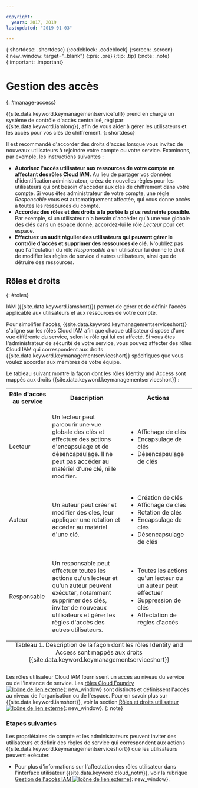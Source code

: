 ```yaml
---

copyright:
  years: 2017, 2019
lastupdated: "2019-01-03"

---
```


{:shortdesc: .shortdesc}
{:codeblock: .codeblock}
{:screen: .screen}
{:new_window: target="_blank"}
{:pre: .pre}
{:tip: .tip}
{:note: .note}
{:important: .important}

# Gestion des accès
{: #manage-access}

{{site.data.keyword.keymanagementservicefull}} prend en charge un système de contrôle d'accès centralisé, régi par {{site.data.keyword.iamlong}}, afin de vous aider à gérer les utilisateurs et les accès pour vos clés de chiffrement.
{: shortdesc}

Il est recommandé d'accorder des droits d'accès lorsque vous invitez de nouveaux utilisateurs à rejoindre votre compte ou votre service. Examinons, par exemple, les instructions suivantes :

- **Autorisez l'accès utilisateur aux ressources de votre compte en affectant des rôles Cloud IAM.**
    Au lieu de partager vos données d'identification administrateur, créez de nouvelles règles pour les utilisateurs qui ont besoin d'accéder aux clés de chiffrement dans votre compte. Si vous êtes administrateur de votre compte, une règle _Responsable_ vous est automatiquement affectée, qui vous donne accès à toutes les ressources du compte.
- **Accordez des rôles et des droits à la portée la plus restreinte possible.**
    Par exemple, si un utilisateur n'a besoin d'accéder qu'à une vue globale des clés dans un espace donné, accordez-lui le rôle _Lecteur_ pour cet espace.
- **Effectuez un audit régulier des utilisateurs qui peuvent gérer le contrôle d'accès et supprimer des ressources de clé.**
    N'oubliez pas que l'affectation du rôle _Responsable_ à un utilisateur lui donne le droit de modifier les règles de service d'autres utilisateurs, ainsi que de détruire des ressources.

## Rôles et droits
{: #roles}

IAM ({{site.data.keyword.iamshort}}) permet de gérer et de définir l'accès applicable aux utilisateurs et aux ressources de votre compte.

Pour simplifier l'accès, {{site.data.keyword.keymanagementserviceshort}} s'aligne sur les rôles Cloud IAM afin que chaque utilisateur dispose d'une vue différente du service, selon le rôle qui lui est affecté. Si vous êtes l'administrateur de sécurité de votre service, vous pouvez affecter des rôles Cloud IAM qui correspondent aux droits {{site.data.keyword.keymanagementserviceshort}} spécifiques que vous voulez accorder aux membres de votre équipe.

Le tableau suivant montre la façon dont les rôles Identity and Access sont mappés aux droits {{site.data.keyword.keymanagementserviceshort}} :
<table>
  <tr>
    <th>Rôle d'accès au service</th>
    <th>Description</th>
    <th>Actions</th>
  </tr>
  <tr>
    <td><p>Lecteur</p></td>
    <td><p>Un lecteur peut parcourir une vue globale des clés et effectuer des actions d'encapsulage et de désencapsulage. Il ne peut pas accéder au matériel d'une clé, ni le modifier.</p></td>
    <td>
      <p>
        <ul>
          <li>Affichage de clés</li>
          <li>Encapsulage de clés</li>
          <li>Désencapsulage de clés</li>
        </ul>
      </p>
    </td>
  </tr>
  <tr>
    <td><p>Auteur</p></td>
    <td><p>Un auteur peut créer et modifier des clés, leur appliquer une rotation et accéder au matériel d'une clé.</p></td>
    <td>
      <p>
        <ul>
          <li>Création de clés</li>
          <li>Affichage de clés</li>
          <li>Rotation de clés</li>
          <li>Encapsulage de clés</li>
          <li>Désencapsulage de clés</li>
        </ul>
      </p>
    </td>
  </tr>
  <tr>
    <td><p>Responsable</p></td>
    <td><p>Un responsable peut effectuer toutes les actions qu'un lecteur et qu'un auteur peuvent exécuter, notamment supprimer des clés, inviter de nouveaux utilisateurs et gérer les règles d'accès des autres utilisateurs.</p></td>
    <td>
      <p>
        <ul>
          <li>Toutes les actions qu'un lecteur ou un auteur peut effectuer</li>
          <li>Suppression de clés</li>
          <li>Affectation de règles d'accès</li>
        </ul>
      </p>
    </td>
  </tr>
  <caption style="caption-side:bottom;">Tableau 1. Description de la façon dont les rôles Identity and Access sont mappés aux droits {{site.data.keyword.keymanagementserviceshort}}</caption>
</table>

Les rôles utilisateur Cloud IAM fournissent un accès au niveau du service ou de l'instance de service. Les [rôles Cloud Foundry ![Icône de lien externe](../../icons/launch-glyph.svg "Icône de lien externe")](/docs/iam/cfaccess.html){: new_window} sont distincts et définissent l'accès au niveau de l'organisation ou de l'espace. Pour en savoir plus sur {{site.data.keyword.iamshort}}, voir la section [Rôles et droits utilisateur![Icône de lien externe](../../icons/launch-glyph.svg "Icône de lien externe")](/docs/iam/users_roles.html#userroles){: new_window}.
{: note}

### Etapes suivantes

Les propriétaires de compte et les administrateurs peuvent inviter des utilisateurs et définir des règles de service qui correspondent aux actions {{site.data.keyword.keymanagementserviceshort}} que les utilisateurs peuvent exécuter.

- Pour plus d'informations sur l'affectation des rôles utilisateur dans l'interface utilisateur {{site.data.keyword.cloud_notm}}, voir la rubrique [Gestion de l'accès IAM ![Icône de lien externe](../../icons/launch-glyph.svg "Icône de lien externe")](/docs/iam/mngiam.html){: new_window}.
